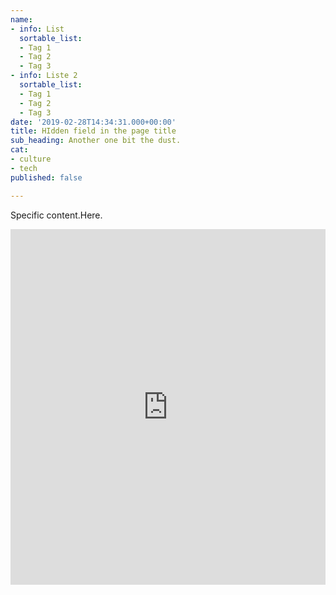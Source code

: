 ```yaml
---
name:
- info: List
  sortable_list:
  - Tag 1
  - Tag 2
  - Tag 3
- info: Liste 2
  sortable_list:
  - Tag 1
  - Tag 2
  - Tag 3
date: '2019-02-28T14:34:31.000+00:00'
title: HIdden field in the page title
sub_heading: Another one bit the dust.
cat:
- culture
- tech
published: false

---
```

Specific content.Here.

<iframe src="https://docs.google.com/presentation/d/e/2PACX-1vTLGSWwRh5PgcS5KcuffvjW4-CGrdzkhQD3mw1MsEX3Jbi1AfaDfvDKlFF7yLkN5wV917_ej2fpnAu3/embed?start=false&loop=false&delayms=60000" frameborder="0" width="100%" height="569" allowfullscreen="true" mozallowfullscreen="true" webkitallowfullscreen="true"></iframe>
